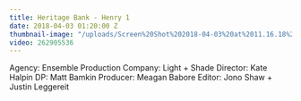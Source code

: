 ```yaml
---
title: Heritage Bank - Henry 1
date: 2018-04-03 01:20:00 Z
thumbnail-image: "/uploads/Screen%20Shot%202018-04-03%20at%2011.16.18%20am.png"
video: 262905536
---
```


Agency: Ensemble
Production Company: Light + Shade
Director: Kate Halpin
DP: Matt Bamkin
Producer: Meagan Babore
Editor: Jono Shaw + Justin Leggereit